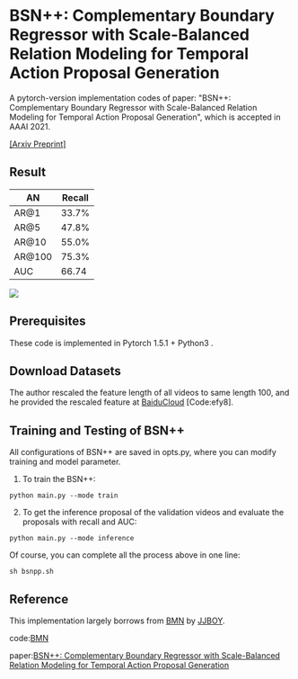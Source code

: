 # BSN++: Complementary Boundary Regressor with Scale-Balanced Relation Modeling for Temporal Action Proposal Generation

A pytorch-version implementation codes of paper:
 "BSN++: Complementary Boundary Regressor with Scale-Balanced Relation Modeling for Temporal Action Proposal Generation",
  which is accepted in AAAI 2021. 

[[Arxiv Preprint]](https://arxiv.org/pdf/2009.07641v4.pdf)

## Result   
| AN     | Recall |
| ------ | ------ |
| AR@1   | 33.7%  |
| AR@5   | 47.8%  |
| AR@10  | 55.0%  |
| AR@100 | 75.3%  |
| AUC    | 66.74   |


![](./img/evaluation_result.png)

## Prerequisites

These code is  implemented in Pytorch 1.5.1 + Python3 . 


## Download Datasets

 The author rescaled the feature length of all videos 
to same length 100, and he provided the rescaled feature at 
 [BaiduCloud](https://pan.baidu.com/s/1vhCPz32rbvdwglC8a1cJeQ) [Code:efy8].


## Training and Testing  of BSN++

All configurations of BSN++ are saved in opts.py, where you can modify training and model parameter.



1. To train the BSN++:
```
python main.py --mode train
```

2. To get the inference proposal of the validation videos and evaluate the proposals with recall and AUC:
```
python main.py --mode inference
```

Of course, you can complete all the process above in one line: 

```
sh bsnpp.sh
```



## Reference

This implementation largely borrows from [BMN](https://github.com/JJBOY/BMN-Boundary-Matching-Network) by [JJBOY](https://github.com/JJBOY).

code:[BMN](https://github.com/JJBOY/BMN-Boundary-Matching-Network)

paper:[BSN++: Complementary Boundary Regressor with Scale-Balanced Relation Modeling for Temporal Action Proposal Generation](https://arxiv.org/pdf/2009.07641v4.pdf)


